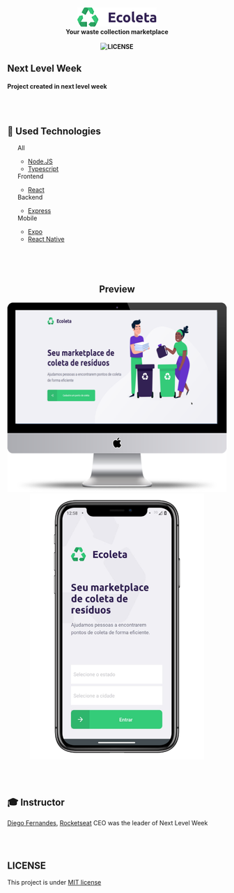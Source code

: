 <h4></h4>
<h4 align="center">
    <img src=".github/logo.png" alt="EColeta">
        <br>
        <b>Your waste collection marketplace </b>
    </img>
    <br />
    <br />
    <img src="https://img.shields.io/github/license/therafaelfarias/nlw?style=for-the-badge" alt="LICENSE">
    <h4></h4>
    <h2>Next Level Week</h1>
    <h4>Project created in next level week</h3>
</h4>

<br />
<br />

## 🚀 Used Technologies
<ul>
    All
    <ul>
        <li>
            <a href="https://nodejs.org/en/">Node.JS</a>
        </li>
        <li>
            <a href="https://www.typescriptlang.org/">Typescript</a>   
        </li>
    </ul>
    Frontend
    <ul>
        <li>
            <a href="https://reactjs.org/">React</a> 
        </li>
    </ul>
    Backend
    <ul>
        <li>
            <a href="https://expressjs.com/">Express</a>
        </li>
    </ul>
    Mobile
    <ul>
        <li>
            <a href="https://expo.io/">Expo</a> 
        </li>
        <li>
            <a href="https://reactnative.dev/">React Native</a> 
        </li>
    </ul>
</ul>

<br />
<br />
<br />

<div align="center">
    <h2>Preview</h2>
    <div display="flex" markdown="1">
        <img src=".github/ecoleta-web.png" alt="" width="700px">
        <img src=".github/ecoleta-mobile.png" alt="" width="400px">
    </div>
</div>

<br />
<br />
<br />

## 🎓 Instructor
[Diego Fernandes](https://github.com/diego3g), [Rocketseat](https://github/rocketseat) CEO was the leader of Next Level Week

<br />
<br />

## LICENSE
This project is under [MIT license](LICENSE)
